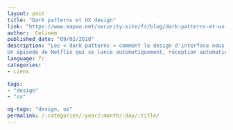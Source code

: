 ```yaml
---
layout: post
title: "Dark patterns et UX design"
link: "https://www.mapao.net/security-site/fr/blog/dark-patterns-et-ux-design"
author:  Celinem
published_date: "09/02/2018"
description: "Les « dark patterns » comment le design d'interface nous manipulent.
Un épisode de Netflix qui se lance automatiquement, réception automatique des notifications de FB (et autres !), un défilé d'image sur Instagram, le bouton 'tout petit' ou introuvable qui empêcherait de faire la mise à jour du système d'exploitation..."
language: fr
categories:
- Liens

tags:
- "design"
- "ux"

og-tags: "design, ux"
permalink: /:categories/:year/:month/:day/:title/
---
```

